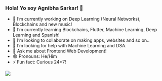 ### Hola! Yo soy Agnibha Sarkar! 👋

- 🔭 I’m currently working on Deep Learning (Neural Networks), Blockchains and new music!
- 🌱 I’m currently learning Blockchains, Flutter, Machine Learning, Deep Learning and Spanish!
- 👯 I’m looking to collaborate on making apps, websites and so on..
- 🤔 I’m looking for help with Machine Learning and DSA.
- 💬 Ask me about Frontend Web Development!
- 😄 Pronouns: He/Him
- ⚡ Fun fact: Curious 24*7! 
<!-- - 📫 How to reach me: ... -->

<img src = "https://github-readme-stats.vercel.app/api?username=casafurix&&show_icons=true&title_color=ffffff&icon_color=219F94&text_color=daf7dc&bg_color=1A1A40">
